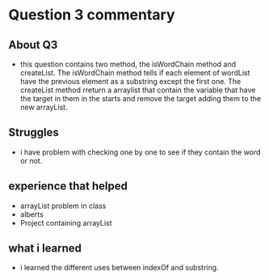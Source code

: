 # Question 3 commentary

## About Q3
- this question contains two method, the isWordChain method and createList. The isWordChain method tells if each element of wordList have the previous element as a substring except the first one. The createList method rreturn a arraylist that contain the variable that have the target in them in the starts and remove the target adding them to the new arrayList.

## Struggles
- i have problem with checking one by one to see if they contain the word or not.

## experience that helped
- arrayList problem in class
- alberts
- Project containing arrayList

## what i learned
- i learned the different uses between indexOf and substring.
